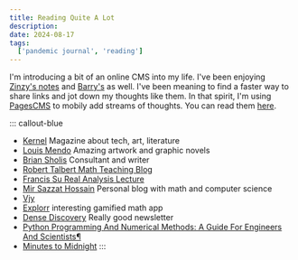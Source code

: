 ```yaml
---
title: Reading Quite A Lot
description: 
date: 2024-08-17
tags:
  ['pandemic journal', 'reading']
---
```


I'm introducing a bit of an online CMS into my life. I've been enjoying [Zinzy's notes](https://www.zinzy.website/notes/) and [Barry's](https://barryfrost.com/notes) as well. I've been meaning to find a faster way to share links and jot down my thoughts like them. In that spirit, I'm using [PagesCMS](https://pagescms.org) to mobily add streams of thoughts. You can read them [here](/stream). 

::: callout-blue
* [Kernel](https://www.kernelmag.io) Magazine about tech, art, literature
* [Louis Mendo](https://www.luismendo.com) Amazing artwork and graphic novels
* [Brian Sholis](https://www.luismendo.com) Consultant and writer
* [Robert Talbert Math Teaching Blog](https://rtalbert.org)
* [Francis Su Real Analysis Lecture](https://math.hmc.edu/su/real-analysis-youtube/)
* [Mir Sazzat Hossain](https://www.mirsazzathossain.me) Personal blog with math and computer science
* [Vjy](https://vjy.me/story)
* [Explorr](https://explorr.app) interesting gamified math app
* [Dense Discovery](https://www.densediscovery.com) Really good newsletter
* [Python Programming And Numerical Methods: A Guide For Engineers And Scientists¶](https://pythonnumericalmethods.studentorg.berkeley.edu/notebooks/Index.html)
* [Minutes to Midnight](https://minutestomidnight.co.uk)
:::